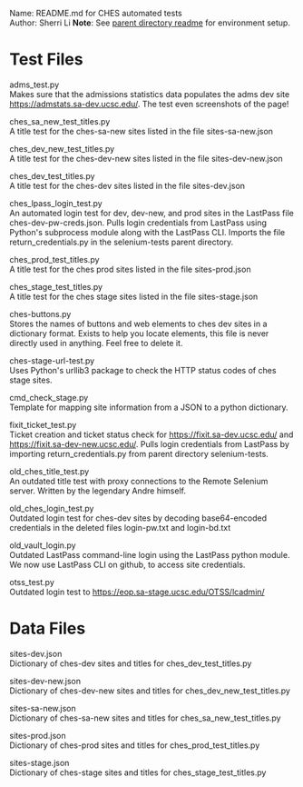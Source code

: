 Name: README.md for CHES automated tests  
Author: Sherri Li
__Note__: See [parent directory readme](https://stash.ucsc.edu:9990/projects/WEBOPS/repos/selenium-tests/browse/readme.md) for environment setup.

Test Files
==========
adms_test.py<br/>
	Makes sure that the admissions statistics data populates the adms dev site https://admstats.sa-dev.ucsc.edu/. The test even screenshots of the page!

ches_sa_new_test_titles.py<br/>
	A title test for the ches-sa-new sites listed in the file sites-sa-new.json

ches_dev_new_test_titles.py<br/>
	A title test for the ches-dev-new sites listed in the file sites-dev-new.json

ches_dev_test_titles.py<br/>
	A title test for the ches-dev sites listed in the file sites-dev.json

ches_lpass_login_test.py<br/>
	An automated login test for dev, dev-new, and prod sites in the LastPass file ches-dev-pw-creds.json. Pulls login credentials from LastPass using Python's subprocess module along with the LastPass CLI. Imports the file return_credentials.py in the selenium-tests parent directory.

ches_prod_test_titles.py<br/>
	A title test for the ches prod sites listed in the file sites-prod.json

ches_stage_test_titles.py<br/>
	A title test for the ches stage sites listed in the file sites-stage.json

ches-buttons.py<br/>
	Stores the names of buttons and web elements to ches dev sites in a dictionary format. Exists to help you locate elements, this file is never directly used in anything. Feel free to delete it.

ches-stage-url-test.py<br/>
	Uses Python's urllib3 package to check the HTTP status codes of ches stage sites.

cmd_check_stage.py<br/>
	Template for mapping site information from a JSON to a python dictionary.

fixit_ticket_test.py<br/>
	Ticket creation and ticket status check for https://fixit.sa-dev.ucsc.edu/ and https://fixit.sa-dev-new.ucsc.edu/.  Pulls login credentials from LastPass by importing return_credentials.py from parent directory selenium-tests.

old_ches_title_test.py<br/>
	An outdated title test with proxy connections to the Remote Selenium server. Written by the legendary Andre himself.

old_ches_login_test.py<br/>
	Outdated login test for ches-dev sites by decoding base64-encoded credentials in the deleted files login-pw.txt and login-bd.txt

old_vault_login.py<br/>
	Outdated LastPass command-line login using the LastPass python module. We now use LastPass CLI on github, to access site credentials.

otss_test.py<br/>
	Outdated login test to https://eop.sa-stage.ucsc.edu/OTSS/lcadmin/



Data Files
==========
sites-dev.json<br/>
	Dictionary of ches-dev sites and titles for ches_dev_test_titles.py

sites-dev-new.json<br/>
	Dictionary of ches-dev-new sites and titles for ches_dev_new_test_titles.py

sites-sa-new.json<br/>
	Dictionary of ches-sa-new sites and titles for ches_sa_new_test_titles.py

sites-prod.json<br/>
	Dictionary of ches-prod sites and titles for ches_prod_test_titles.py

sites-stage.json<br/>
	Dictionary of ches-stage sites and titles for ches_stage_test_titles.py  
